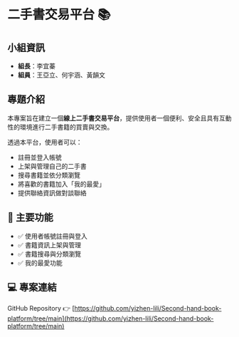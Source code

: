 # 二手書交易平台 📚

## 小組資訊

- **組長**：李宜蓁  
- **組員**：王亞立、何宇涵、黃韻文

## 專題介紹

本專案旨在建立一個**線上二手書交易平台**，提供使用者一個便利、安全且具有互動性的環境進行二手書籍的買賣與交換。

透過本平台，使用者可以：

- 註冊並登入帳號
- 上架與管理自己的二手書
- 搜尋書籍並依分類瀏覽
- 將喜歡的書籍加入「我的最愛」
- 提供聯絡資訊做對談聯絡

## 🔧 主要功能

- ✅ 使用者帳號註冊與登入
- ✅ 書籍資訊上架與管理
- ✅ 書籍搜尋與分類瀏覽
- ✅ 我的最愛功能

## 💻 專案連結

GitHub Repository 👉 [https://github.com/yizhen-lili/Second-hand-book-platform/tree/main](https://github.com/yizhen-lili/Second-hand-book-platform/tree/main)
